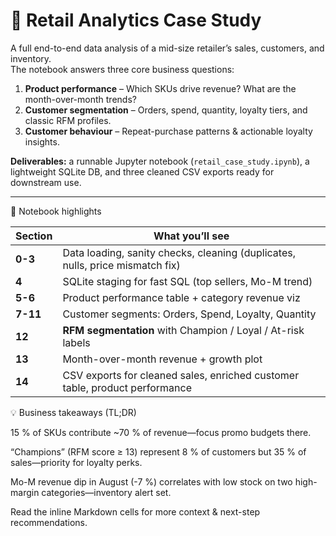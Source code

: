 # 🛒 Retail Analytics Case Study

A full end-to-end data analysis of a mid-size retailer’s sales, customers, and inventory.  
The notebook answers three core business questions:

1. **Product performance** – Which SKUs drive revenue? What are the month-over-month trends?  
2. **Customer segmentation** – Orders, spend, quantity, loyalty tiers, and classic RFM profiles.  
3. **Customer behaviour** – Repeat-purchase patterns & actionable loyalty insights.

**Deliverables:** a runnable Jupyter notebook (`retail_case_study.ipynb`), a lightweight SQLite DB, and three cleaned CSV exports ready for downstream use.

---


📝 Notebook highlights

| Section  | What you’ll see                                                               |
| -------- | ----------------------------------------------------------------------------- |
| **0-3**  | Data loading, sanity checks, cleaning (duplicates, nulls, price mismatch fix) |
| **4**    | SQLite staging for fast SQL (top sellers, Mo-M trend)                         |
| **5-6**  | Product performance table + category revenue viz                              |
| **7-11** | Customer segments: Orders, Spend, Loyalty, Quantity                           |
| **12**   | **RFM segmentation** with Champion / Loyal / At-risk labels                   |
| **13**   | Month-over-month revenue + growth plot                                        |
| **14**   | CSV exports for cleaned sales, enriched customer table, product performance   |


💡 Business takeaways (TL;DR)

15 % of SKUs contribute ~70 % of revenue—focus promo budgets there.

“Champions” (RFM score ≥ 13) represent 8 % of customers but 35 % of sales—priority for loyalty perks.

Mo-M revenue dip in August (-7 %) correlates with low stock on two high-margin categories—inventory alert set.

Read the inline Markdown cells for more context & next-step recommendations.
